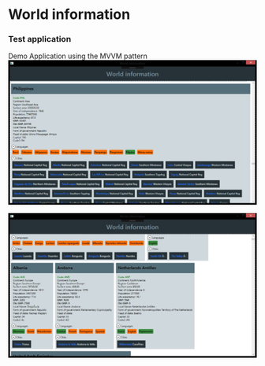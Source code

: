 # World information
### Test application

Demo Application using the MVVM pattern
![Application Image](https://github.com/keem123/WorldInfo/blob/master/TestApp.png?raw=true)

![Application Image](https://github.com/keem123/WorldInfo/blob/master/Demo.jpg?raw=true)
